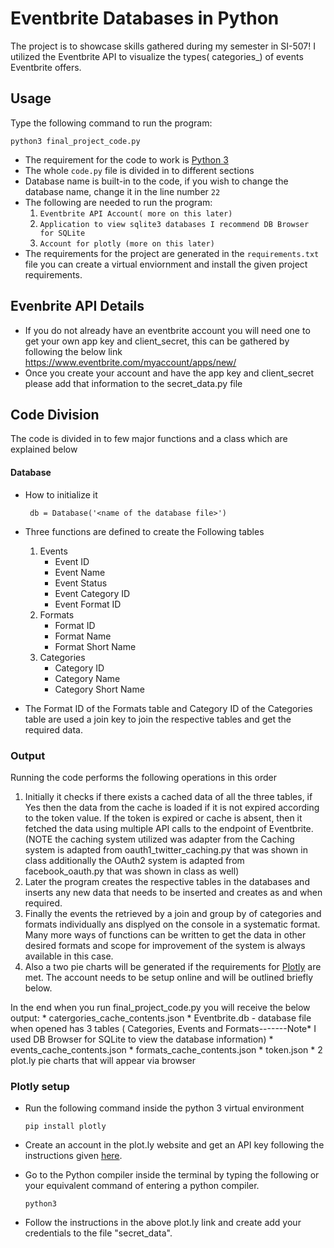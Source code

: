 # Eventbrite Databases in Python
The project is to showcase skills gathered during my semester in SI-507! I utilized the Eventbrite API to visualize the types( categories_) of events Eventbrite offers.

## Usage
Type the following command to run the program:

```python3 final_project_code.py```

* The requirement for the code to work is [Python 3](https://www.python.org/downloads/)
* The whole ```code.py``` file is divided in to different sections
* Database name is built-in to the code, if you wish to change the database name, change it in the line number ```22```
* The following are needed to run the program:
	1. ```Eventbrite API Account( more on this later)```
	2. ```Application to view sqlite3 databases I recommend DB Browser for SQLite```
	3. ```Account for plotly (more on this later)```
* The requirements for the project are generated in the ```requirements.txt``` file you can create a virtual enviornment and install the given project requirements.

## Evenbrite API Details
* If you do not already have an eventbrite account you will need one to get your own app key and client_secret, this can be gathered by following the below link https://www.eventbrite.com/myaccount/apps/new/
* Once you create your account and have the app key and client_secret please add that information to the secret_data.py file

## Code Division

The code is divided in to few major functions and a class which are explained below
#### Database
* How to initialize it

	``` db = Database('<name of the database file>')```

* Three functions are defined to create the Following tables
	 1. Events
	 	* Event ID
	 	* Event Name
	 	* Event Status
	 	* Event Category ID
	 	* Event Format ID
	 2. Formats
	 	* Format ID
	 	* Format Name
	 	* Format Short Name
	 3. Categories
	 	* Category ID
	 	* Category Name
	 	* Category Short Name
* The Format ID of the Formats table and Category ID of the Categories table are used a join key to join the respective tables and get the required data.

### Output

Running the code performs the following operations in this order

1. Initially it checks if there exists a cached data of all the three tables, if Yes then the data from the cache is loaded if it is not expired according to the token value. If the token is expired or cache is absent, then it fetched the data using multiple API calls to the endpoint of Eventbrite.(NOTE the caching system utilized was adapter from the Caching system is adapted from oauth1_twitter_caching.py that was shown in class additionally the OAuth2 system is adapted from facebook_oauth.py that was shown in class as well)
2. Later the program creates the respective tables in the databases and inserts any new data that needs to be inserted and creates as and when required.
3. Finally the events the retrieved by a join and group by of categories and formats individually ans displyed on the console in a systematic format. Many more ways of functions can be written to get the data in other desired formats and scope for improvement of the system is always available in this case.
4. Also a two pie charts will be generated if the requirements for [Plotly](https://plot.ly/python/) are met. The account needs to be setup online and will be outlined briefly below.

In the end when you run final_project_code.py you will receive the below output:
		* catergories_cache_contents.json
		* Eventbrite.db - database file when opened has 3 tables ( Categories, Events and Formats-------Note* I used DB Browser for SQLite to view the database information)
		* events_cache_contents.json
		* formats_cache_contents.json
		* token.json
		* 2 plot.ly pie charts that will appear via browser

### Plotly setup
* Run the following command inside the python 3 virtual environment

	```pip install plotly```

* Create an account in the plot.ly website and get an API key following the instructions given [here](https://plot.ly/python/getting-started/).
* Go to the Python compiler inside the terminal by typing the following or your equivalent command of entering a python compiler.

	```python3```

* Follow the instructions in the above plot.ly link and create add your credentials to the file "secret_data".
